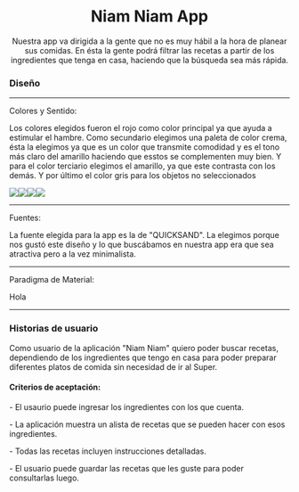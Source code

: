 <h1 text align = "center">Niam Niam App</h1>
<p text align = "center">Nuestra app va dirigida a la gente que no es muy hábil a la hora de planear sus comidas. En ésta la gente podrá filtrar las recetas a partir de los ingredientes 
  que tenga en casa, haciendo que la búsqueda sea más rápida.</p>

<h3>Diseño</h3> <hr>
<p>Colores y Sentido:</p> <p></p>Los colores elegidos fueron el rojo como color principal ya que ayuda a estimular el hambre. Como secundario elegimos una paleta de color crema, ésta la elegimos ya que
es un color que transmite comodidad y es el tono más claro del amarillo haciendo que esstos se complementen muy bien. Y para el color terciario elegimos el amarillo, ya que este
contrasta con los demás. Y por último el color gris para los objetos no seleccionados</p>
<div><img src="https://www.colorhexa.com/fc0000.png"><img src="https://www.colorhexa.com/F8F2DE.png"><img src="https://www.colorhexa.com/F8DD6F.png"><img src="https://www.colorhexa.com/C2C1C1.png"></div>
<hr>
<p>Fuentes: </p> 
<p>La fuente elegida para la app es la de "QUICKSAND". La elegimos porque nos gustó este diseño y lo que buscábamos en nuestra app era que sea atractiva pero a la vez minimalista.</p>
<hr>

<p>Paradigma de Material:</p>
<p>Hola</p>
<hr>

<h3>Historias de usuario</h3>
<p>Como usuario de la aplicación "Niam Niam" quiero poder buscar recetas, dependiendo de los ingredientes que tengo en casa para poder preparar diferentes platos de comida sin necesidad de 
ir al Super.</p>
<h4>Criterios de aceptación:</h4>
<p>- El usaurio puede ingresar los ingredientes con los que cuenta.</p>
<p>- La aplicación muestra un alista de recetas que se pueden hacer con esos ingredientes.</p>
<p>- Todas las recetas incluyen instrucciones detalladas.</p>
<p>- El usuario puede guardar las recetas que les guste para poder consultarlas luego.</p>


